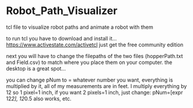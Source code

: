 # Robot_Path_Visualizer
tcl file to visualize robot paths and animate a robot with them

to run tcl you have to download and install it...
https://www.activestate.com/activetcl
just get the free community edition

next you will have to change the filepaths of the two files (hopperPath.txt and Field.csv) to match where you place them on your computer.
the desktop is a great spot...

you can change pNum to = whatever number you want, everything is multiplied by it, all of my measurements are in feet.
I multiply everything by 12 so 1 pixel=1 inch, if you want 2 pixels=1 inch, just change: pNum=[expr 12*2], 12*0.5 also works, etc.
